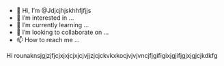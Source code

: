 - 👋 Hi, I’m @Jdjcjhjskhhfjfjjs
- 👀 I’m interested in ...
- 🌱 I’m currently learning ...
- 💞️ I’m looking to collaborate on ...
- 📫 How to reach me ...

<!---
Jdjcjhjskhhfjfjjs/Jdjcjhjskhhfjfjjs is a ✨ special ✨ repository because its `README.md` (this file) appears on your GitHub profile.
You can click the Preview link to take a look at your changes.
--->
Hi rounaknsjgjzjfjcjxjxjcjxjcjvjjzjcjckvkxkocjvjvjvncjfjgifigixjgjifjgjxjgjcjkdkfg





